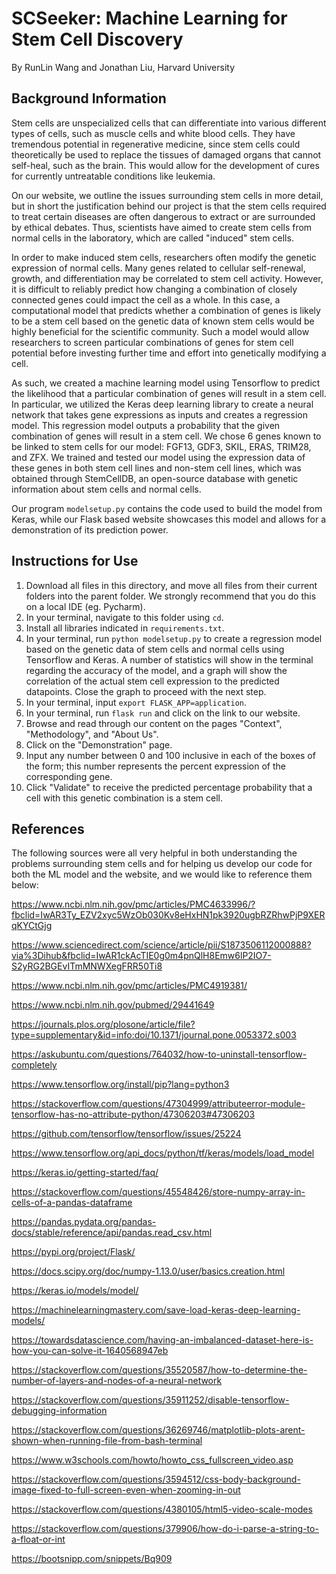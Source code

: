 # SCSeeker: Machine Learning for Stem Cell Discovery
By RunLin Wang and Jonathan Liu, Harvard University

## Background Information
Stem cells are unspecialized cells that can differentiate into various different types of cells, such as muscle cells and white blood cells. They have tremendous potential in regenerative medicine, since stem cells could theoretically be used to replace the tissues of damaged organs that cannot self-heal, such as the brain. This would allow for the development of cures for currently untreatable conditions like leukemia.

On our website, we outline the issues surrounding stem cells in more detail, but in short the justification behind our project is that the stem cells required to treat certain diseases are often dangerous to extract or are surrounded by ethical debates. Thus, scientists have aimed to create stem cells from normal cells in the laboratory, which are called "induced" stem cells.

In order to make induced stem cells, researchers often modify the genetic expression of normal cells. Many genes related to cellular self-renewal, growth, and differentiation may be correlated to stem cell activity. However, it is difficult to reliably predict how changing a combination of closely connected genes could impact the cell as a whole. In this case, a computational model that predicts whether a combination of genes is likely to be a stem cell based on the genetic data of known stem cells would be highly beneficial for the scientific community. Such a model would allow researchers to screen particular combinations of genes for stem cell potential before investing further time and effort into genetically modifying a cell.

As such, we created a machine learning model using Tensorflow to predict the likelihood that a particular combination of genes will result in a stem cell. In particular, we utilized the Keras deep learning library to create a neural network that takes gene expressions as inputs and creates a regression model. This regression model outputs a probability that the given combination of genes will result in a stem cell. We chose 6 genes known to be linked to stem cells for our model: FGF13, GDF3, SKIL, ERAS, TRIM28, and ZFX. We trained and tested our model using the expression data of these genes in both stem cell lines and non-stem cell lines, which was obtained through StemCellDB, an open-source database with genetic information about stem cells and normal cells.

Our program `modelsetup.py` contains the code used to build the model from Keras, while our Flask based website showcases this model and allows for a demonstration of its prediction power.

## Instructions for Use

1. Download all files in this directory, and move all files from their current folders into the parent folder. We strongly recommend that you do this on a local IDE (eg. Pycharm).
2. In your terminal, navigate to this folder using `cd`.
3. Install all libraries indicated in `requirements.txt`.
4. In your terminal, run `python modelsetup.py` to create a regression model based on the genetic data of stem cells and normal cells using Tensorflow and Keras. A number of statistics will show in the terminal regarding the accuracy of the model, and a graph will show the correlation of the actual stem cell expression to the predicted datapoints. Close the graph to proceed with the next step.
5. In your terminal, input `export FLASK_APP=application`.
6. In your terminal, run `flask run` and click on the link to our website.
7. Browse and read through our content on the pages "Context", "Methodology", and "About Us".
8. Click on the "Demonstration" page.
9. Input any number between 0 and 100 inclusive in each of the boxes of the form; this number represents the percent expression of the corresponding gene.
10. Click "Validate" to receive the predicted percentage probability that a cell with this genetic combination is a stem cell.

## References
The following sources were all very helpful in both understanding the problems surrounding stem cells and for helping us develop our code for both the ML model and the website, and we would like to reference them below:

https://www.ncbi.nlm.nih.gov/pmc/articles/PMC4633996/?fbclid=IwAR3Ty_EZV2xyc5WzOb030Kv8eHxHN1pk3920ugbRZRhwPjP9XERqKYCtGjg

https://www.sciencedirect.com/science/article/pii/S1873506112000888?via%3Dihub&fbclid=IwAR1ckAcTIE0g0m4pnQlH8Emw6lP2IO7-S2yRG2BGEvITmMNWXegFRR50Ti8

https://www.ncbi.nlm.nih.gov/pmc/articles/PMC4919381/

https://www.ncbi.nlm.nih.gov/pubmed/29441649

https://journals.plos.org/plosone/article/file?type=supplementary&id=info:doi/10.1371/journal.pone.0053372.s003

https://askubuntu.com/questions/764032/how-to-uninstall-tensorflow-completely

https://www.tensorflow.org/install/pip?lang=python3

https://stackoverflow.com/questions/47304999/attributeerror-module-tensorflow-has-no-attribute-python/47306203#47306203

https://github.com/tensorflow/tensorflow/issues/25224

https://www.tensorflow.org/api_docs/python/tf/keras/models/load_model

https://keras.io/getting-started/faq/

https://stackoverflow.com/questions/45548426/store-numpy-array-in-cells-of-a-pandas-dataframe

https://pandas.pydata.org/pandas-docs/stable/reference/api/pandas.read_csv.html

https://pypi.org/project/Flask/

https://docs.scipy.org/doc/numpy-1.13.0/user/basics.creation.html

https://keras.io/models/model/

https://machinelearningmastery.com/save-load-keras-deep-learning-models/

https://towardsdatascience.com/having-an-imbalanced-dataset-here-is-how-you-can-solve-it-1640568947eb

https://stackoverflow.com/questions/35520587/how-to-determine-the-number-of-layers-and-nodes-of-a-neural-network

https://stackoverflow.com/questions/35911252/disable-tensorflow-debugging-information

https://stackoverflow.com/questions/36269746/matplotlib-plots-arent-shown-when-running-file-from-bash-terminal

https://www.w3schools.com/howto/howto_css_fullscreen_video.asp

https://stackoverflow.com/questions/3594512/css-body-background-image-fixed-to-full-screen-even-when-zooming-in-out

https://stackoverflow.com/questions/4380105/html5-video-scale-modes

https://stackoverflow.com/questions/379906/how-do-i-parse-a-string-to-a-float-or-int

https://bootsnipp.com/snippets/Bq909
